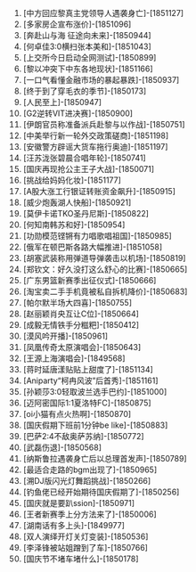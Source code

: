 
1. [中方回应黎真主党领导人遇袭身亡]-[1851127]
1. [多家房企宣布涨价]-[1851096]
1. [奔赴山与海 征途向未来]-[1850944]
1. [何卓佳3:0横扫张本美和]-[1851043]
1. [上交所今日启动全网测试]-[1850899]
1. [黎以冲突下中东各地现状]-[1851166]
1. [一口气看懂金融市场的暴起暴跌]-[1850937]
1. [终于到了穿毛衣的季节]-[1850173]
1. [人民至上]-[1850947]
1. [G2逆转VIT进决赛]-[1850900]
1. [伊朗官员称准备派兵赴黎与以作战]-[1850751]
1. [中美举行新一轮外交政策磋商]-[1851198]
1. [安徽警方辟谣大货车拖行奥迪]-[1851197]
1. [汪苏泷张碧晨合唱年轮]-[1850741]
1. [国庆再现抢公主王子大战]-[1850071]
1. [挑战给妈妈化妆]-[1851177]
1. [A股大涨工行银证转账资金飙升]-[1850915]
1. [威少炮轰湖人快船]-[1850921]
1. [莫伊卡诺TKO圣丹尼斯]-[1850822]
1. [何知南韩苏和好]-[1850954]
1. [功勋模范铿锵有力唱歌唱祖国]-[1850985]
1. [俄军在顿巴斯各路大幅推进]-[1851058]
1. [胡塞武装称用弹道导弹袭击以机场]-[1850819]
1. [郑钦文：好久没打这么舒心的比赛]-[1850665]
1. [广东男篮新赛季出征仪式]-[1850666]
1. [淘宝卖二手手机竟被私自拆机降价]-[1850683]
1. [帕尔默半场大四喜]-[1850755]
1. [赵丽颖肖央互让C位]-[1850664]
1. [成毅无情铁手分糍粑]-[1850412]
1. [漠风吟开播]-[1850961]
1. [凤凰传奇太原演唱会]-[1850643]
1. [王源上海演唱会]-[1849568]
1. [蒋时延唐漾贴贴上甜度了]-[1851134]
1. [Aniparty“柯冉风波”后首秀]-[1851161]
1. [孙颖莎3:0轻取波兰选手巴约]-[1851000]
1. [迈阿密国际1:1夏洛特FC]-[1850875]
1. [oi小猫有点火热啊]-[1850870]
1. [国庆假期下班前1分钟be like]-[1850883]
1. [巴萨2:4不敌奥萨苏纳]-[1850772]
1. [武磊伤退]-[1850568]
1. [纳斯鲁拉遇袭身亡后以总理首发声]-[1850789]
1. [最适合走路的bgm出现了]-[1850965]
1. [溯DJ版闪光灯舞蹈挑战]-[1850266]
1. [钓鱼佬已经开始期待国庆假期了]-[1850256]
1. [国庆就是要趴ssion]-[1850971]
1. [王者新赛季上分方法来了]-[1850006]
1. [湖南话有多上头]-[1849977]
1. [双人演绎开灯关灯变装]-[1850536]
1. [李泽锋被站姐蹭到了车]-[1850766]
1. [国庆节不堵车堵什么]-[1850178]